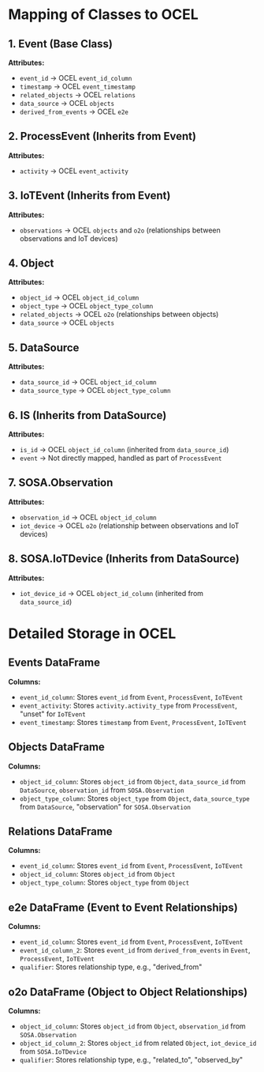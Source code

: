 # Mapping of Classes to OCEL

## 1. Event (Base Class)

**Attributes:**
- `event_id` → OCEL `event_id_column`
- `timestamp` → OCEL `event_timestamp`
- `related_objects` → OCEL `relations`
- `data_source` → OCEL `objects`
- `derived_from_events` → OCEL `e2e`

## 2. ProcessEvent (Inherits from Event)

**Attributes:**
- `activity` → OCEL `event_activity`

## 3. IoTEvent (Inherits from Event)

**Attributes:**
- `observations` → OCEL `objects` and `o2o` (relationships between observations and IoT devices)

## 4. Object

**Attributes:**
- `object_id` → OCEL `object_id_column`
- `object_type` → OCEL `object_type_column`
- `related_objects` → OCEL `o2o` (relationships between objects)
- `data_source` → OCEL `objects`

## 5. DataSource

**Attributes:**
- `data_source_id` → OCEL `object_id_column`
- `data_source_type` → OCEL `object_type_column`

## 6. IS (Inherits from DataSource)

**Attributes:**
- `is_id` → OCEL `object_id_column` (inherited from `data_source_id`)
- `event` → Not directly mapped, handled as part of `ProcessEvent`

## 7. SOSA.Observation

**Attributes:**
- `observation_id` → OCEL `object_id_column`
- `iot_device` → OCEL `o2o` (relationship between observations and IoT devices)

## 8. SOSA.IoTDevice (Inherits from DataSource)

**Attributes:**
- `iot_device_id` → OCEL `object_id_column` (inherited from `data_source_id`)

# Detailed Storage in OCEL

## Events DataFrame

**Columns:**
- `event_id_column`: Stores `event_id` from `Event`, `ProcessEvent`, `IoTEvent`
- `event_activity`: Stores `activity.activity_type` from `ProcessEvent`, "unset" for `IoTEvent`
- `event_timestamp`: Stores `timestamp` from `Event`, `ProcessEvent`, `IoTEvent`

## Objects DataFrame

**Columns:**
- `object_id_column`: Stores `object_id` from `Object`, `data_source_id` from `DataSource`, `observation_id` from `SOSA.Observation`
- `object_type_column`: Stores `object_type` from `Object`, `data_source_type` from `DataSource`, "observation" for `SOSA.Observation`

## Relations DataFrame

**Columns:**
- `event_id_column`: Stores `event_id` from `Event`, `ProcessEvent`, `IoTEvent`
- `object_id_column`: Stores `object_id` from `Object`
- `object_type_column`: Stores `object_type` from `Object`

## e2e DataFrame (Event to Event Relationships)

**Columns:**
- `event_id_column`: Stores `event_id` from `Event`, `ProcessEvent`, `IoTEvent`
- `event_id_column_2`: Stores `event_id` from `derived_from_events` in `Event`, `ProcessEvent`, `IoTEvent`
- `qualifier`: Stores relationship type, e.g., "derived_from"

## o2o DataFrame (Object to Object Relationships)

**Columns:**
- `object_id_column`: Stores `object_id` from `Object`, `observation_id` from `SOSA.Observation`
- `object_id_column_2`: Stores `object_id` from related `Object`, `iot_device_id` from `SOSA.IoTDevice`
- `qualifier`: Stores relationship type, e.g., "related_to", "observed_by"
